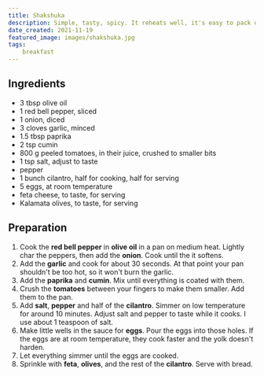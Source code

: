 ```yaml
---
title: Shakshuka
description: Simple, tasty, spicy. It reheats well, it's easy to pack on a hike, and it sure looks good.
date_created: 2021-11-19
featured_image: images/shakshuka.jpg
tags:
    breakfast
---
```


## Ingredients

- 3 tbsp olive oil
- 1 red bell pepper, sliced
- 1 onion, diced
- 3 cloves garlic, minced
- 1.5 tbsp paprika
- 2 tsp cumin
- 800 g peeled tomatoes, in their juice, crushed to smaller bits
- 1 tsp salt, adjust to taste
- pepper
- 1 bunch cilantro, half for cooking, half for serving
- 5 eggs, at room temperature
- feta cheese, to taste, for serving
- Kalamata olives, to taste, for serving

## Preparation

1. Cook the **red bell pepper** in **olive oil** in a pan on medium heat. Lightly char the peppers, then add the **onion**. Cook until the it softens.
2. Add the **garlic** and cook for about 30 seconds. At that point your pan shouldn't be too hot, so it won't burn the garlic.
3. Add the **paprika** and **cumin**. Mix until everything is coated with them.
4. Crush the **tomatoes** between your fingers to make them smaller. Add them to the pan.
5. Add **salt**, **pepper** and half of the **cilantro**. Simmer on low temperature for around 10 minutes. Adjust salt and pepper to taste while it cooks. I use about 1 teaspoon of salt.
6. Make little wells in the sauce for **eggs**. Pour the eggs into those holes. If the eggs are at room temperature, they cook faster and the yolk doesn't harden.
7. Let everything simmer until the eggs are cooked.
8. Sprinkle with **feta**, **olives**, and the rest of the **cilantro**. Serve with bread.

